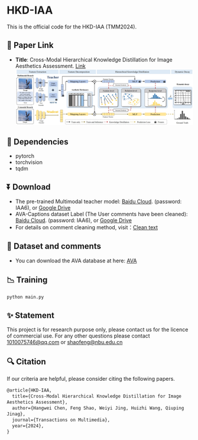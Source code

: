 # HKD-IAA
This is the official code for the HKD-IAA (TMM2024).
## 🔗 Paper Link
- **Title**: Cross-Modal Hierarchical Knowledge Distillation for Image Aesthetics Assessment. [Link](https:)
![img](Method.png)

## 📃 Dependencies
- pytorch
- torchvision
- tqdm

## ⏬ Download
- The pre-trained Multimodal teacher model: [Baidu Cloud](https:). (password: IAA6), or [Google Drive](https:)
- AVA-Captions dataset Label (The User comments have been cleaned): [Baidu Cloud](https://pan.baidu.com/s/1xZ6qV-hMmsQqr9QL-dyrcg). (password: IAA6), or [Google Drive](https://drive.google.com/file/d/1btO_UHf2bbdTMtxpKKByicwq0TE14AyC/view?usp=sharing)
- For details on comment cleaning method, visit：[Clean text](https://github.com/V-Sense/Aesthetic-Image-Captioning-ICCVW-2019)

## 📂 Dataset and comments
- You can download the AVA database at here: [AVA](https://github.com/imfing/ava_downloader)


## 📉 Training
```
python main.py
```

## ✨ Statement
This project is for research purpose only, please contact us for the licence of commercial use. For any other questions please contact 1010075746@qq.com or shaofeng@nbu.edu.cn

## 🔍 Citation
If our criteria are helpful, please consider citing the following papers.
```
@article{HKD-IAA,
  title={Cross-Modal Hierarchical Knowledge Distillation for Image Aesthetics Assessment},
  author={Hangwei Chen, Feng Shao, Weiyi Jing, Huizhi Wang, Qiuping Jinag},
  journal={Transactions on Multimedia},
  year={2024},
}
```



